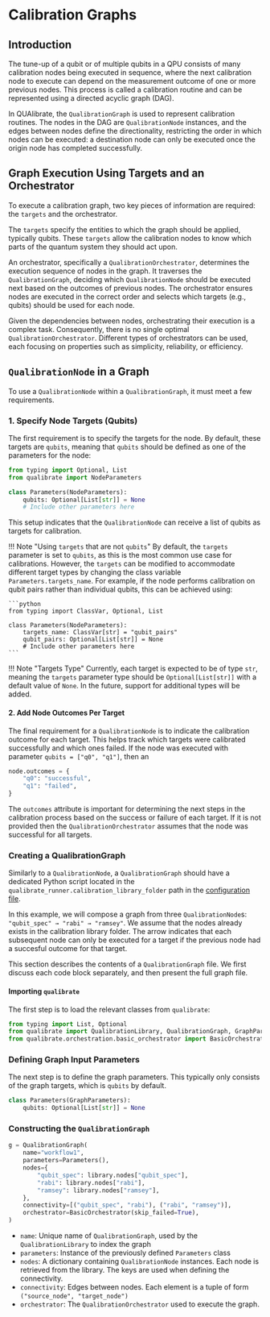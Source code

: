 # Calibration Graphs

## Introduction

The tune-up of a qubit or of multiple qubits in a QPU consists of many calibration nodes being executed in sequence, where the next calibration node to execute can depend on the measurement outcome of one or more previous nodes. This process is called a calibration routine and can be represented using a directed acyclic graph (DAG).

In QUAlibrate, the `QualibrationGraph` is used to represent calibration routines. The nodes in the DAG are `QualibrationNode` instances, and the edges between nodes define the directionality, restricting the order in which nodes can be executed: a destination node can only be executed once the origin node has completed successfully.

## Graph Execution Using Targets and an Orchestrator

To execute a calibration graph, two key pieces of information are required: the `targets` and the orchestrator.

The `targets` specify the entities to which the graph should be applied, typically qubits. These `targets` allow the calibration nodes to know which parts of the quantum system they should act upon.

An orchestrator, specifically a `QualibrationOrchestrator`, determines the execution sequence of nodes in the graph. It traverses the `QualibrationGraph`, deciding which `QualibrationNode` should be executed next based on the outcomes of previous nodes. The orchestrator ensures nodes are executed in the correct order and selects which targets (e.g., qubits) should be used for each node.

Given the dependencies between nodes, orchestrating their execution is a complex task. Consequently, there is no single optimal `QualibrationOrchestrator`. Different types of orchestrators can be used, each focusing on properties such as simplicity, reliability, or efficiency.

## `QualibrationNode` in a Graph

To use a `QualibrationNode` within a `QualibrationGraph`, it must meet a few requirements.

### 1. Specify Node Targets (Qubits)

The first requirement is to specify the targets for the node. By default, these targets are `qubits`, meaning that `qubits` should be defined as one of the parameters for the node:

```python
from typing import Optional, List
from qualibrate import NodeParameters

class Parameters(NodeParameters):
    qubits: Optional[List[str]] = None
    # Include other parameters here
```

This setup indicates that the `QualibrationNode` can receive a list of qubits as targets for calibration.

!!! Note "Using `targets` that are not `qubits`"
    By default, the `targets` parameter is set to `qubits`, as this is the most common use case for calibrations. However, the `targets` can be modified to accommodate different target types by changing the class variable `Parameters.targets_name`. For example, if the node performs calibration on qubit pairs rather than individual qubits, this can be achieved using:

    ```python
    from typing import ClassVar, Optional, List

    class Parameters(NodeParameters):
        targets_name: ClassVar[str] = "qubit_pairs"
        qubit_pairs: Optional[List[str]] = None
        # Include other parameters here
    ```

!!! Note "Targets Type"
    Currently, each target is expected to be of type `str`, meaning the `targets` parameter type should be `Optional[List[str]]` with a default value of `None`. In the future, support for additional types will be added.

#### 2. Add Node Outcomes Per Target

The final requirement for a `QualibrationNode` is to indicate the calibration outcome for each target. This helps track which targets were calibrated successfully and which ones failed. If the node was executed with parameter `qubits = ["q0", "q1"]`, then an 

```python
node.outcomes = {
    "q0": "successful",
    "q1": "failed",
}
```

The `outcomes` attribute is important for determining the next steps in the calibration process based on the success or failure of each target. If it is not provided then the `QualibrationOrchestrator` assumes that the node was successful for all targets.

### Creating a QualibrationGraph

Similarly to a `QualibrationNode`, a `QualibrationGraph` should have a dedicated Python script located in the `qualibrate_runner.calibration_library_folder` path in the [configuration file](configuration.md).

In this example, we will compose a graph from three `QualibrationNode`s: `"qubit_spec" → "rabi" → "ramsey"`.
We assume that the nodes already exists in the calibration library folder.
The arrow indicates that each subsequent node can only be executed for a target if the previous node had a succesful outcome for that target.

This section describes the contents of a `QualibrationGraph` file.
We first discuss each code block separately, and then present the full graph file.

#### Importing `qualibrate`

The first step is to load the relevant classes from `qualibrate`:
```python
from typing import List, Optional
from qualibrate import QualibrationLibrary, QualibrationGraph, GraphParameters
from qualibrate.orchestration.basic_orchestrator import BasicOrchestrator
```
<!-- 1.  Additional types are also imported from the `typing` package as they will be used for defining the graph parameters -->

### Defining Graph Input Parameters

The next step is to define the graph parameters.
This typically only consists of the graph targets, which is `qubits` by default.

```python
class Parameters(GraphParameters):
    qubits: Optional[List[str]] = None
```

### Constructing the `QualibrationGraph`

```python
g = QualibrationGraph(
    name="workflow1",
    parameters=Parameters(),
    nodes={
        "qubit_spec": library.nodes["qubit_spec"],
        "rabi": library.nodes["rabi"],
        "ramsey": library.nodes["ramsey"],
    },
    connectivity=[("qubit_spec", "rabi"), ("rabi", "ramsey")],
    orchestrator=BasicOrchestrator(skip_failed=True),
)
```
- `name`: Unique name of `QualibrationGraph`, used by the `QualibrationLibrary` to index the graph
- `parameters`: Instance of the previously defined `Parameters` class
- `nodes`: A dictionary containing `QualibrationNode` instances.
  Each node is retrieved from the library.
  The keys are used when defining the connectivity.
- `connectivity`: Edges between nodes.
  Each element is a tuple of form `("source_node", "target_node")`
- `orchestrator`: The `QualibrationOrchestrator` used to execute the graph.